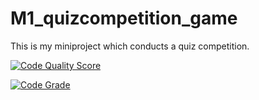 # M1_quizcompetition_game
This is my miniproject which conducts a quiz competition.

[![Code Quality Score](https://api.codiga.io/project/31528/score/svg)](https://app.codiga.io/project/31528/preferences)

[![Code Grade](https://api.codiga.io/project/31528/status/svg)](https://app.codiga.io/project/31528/preferences)
